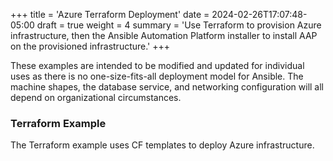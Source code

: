 +++
title = 'Azure Terraform Deployment'
date = 2024-02-26T17:07:48-05:00
draft = true
weight = 4
summary = 'Use Terraform to provision Azure infrastructure, then the Ansible Automation Platform installer to install AAP on the provisioned infrastructure.'
+++

These examples are intended to be modified and updated for individual uses as there is no one-size-fits-all deployment model for Ansible.  The  machine shapes, the database service, and networking configuration will all depend on organizational circumstances.

### Terraform Example

The Terraform example uses CF templates to deploy Azure infrastructure.

